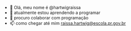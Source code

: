 - 👋  Olá, meu nome é @hartwigraissa
- 👀  atualmente estou aprendendo a programar
- 💞️ procuro colaborar com programação
- 📫 como chegar até mim raissa.hartwig@escola.pr.gov.br
<!---
hartwigraissa/hartwigraissa is a ✨ special ✨ repository because its `README.md` (this file) appears on your GitHub profile.
You can click the Preview link to take a look at your changes.
--->
